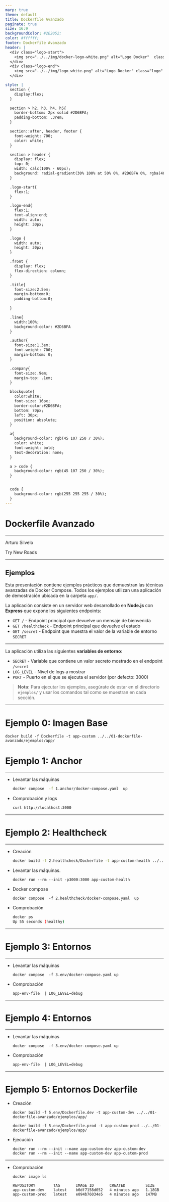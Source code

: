 ```yaml
---
marp: true
theme: default
title: Dockerfile Avanzado
paginate: true
size: 16:9
backgroundColor: #2E2052;
color: #ffffff;
footer: Dockerfile Avanzado
header: |
  <div class="logo-start">
    <img src="../../img/docker-logo-white.png" alt="Logo Docker"  class="logo"/>
  </div>
  <div class="logo-end">
    <img src="../../img/logo_white.png" alt="Logo Docker" class="logo" />
  </div>

style: |
  section {
    display:flex;
  }

  section > h2, h3, h4, h5{
    border-bottom: 2px solid #2D6BFA;
    padding-bottom: .3rem;
  }

  section::after, header, footer {
    font-weight: 700;
    color: white;
  }

  section > header {
    display: flex;
    top: 0;
    width: calc(100% - 60px);
    background: radial-gradient(30% 100% at 50% 0%, #2D6BFA 0%, rgba(46, 32, 82, 0.00) 100%);
  }

  .logo-start{
    flex:1;
  }

  .logo-end{
    flex:1;
    text-align:end;
    width: auto;
    height: 30px;
  }

  .logo {
    width: auto;
    height: 30px;
  }

  .front {
    display: flex;
    flex-direction: column;
  }

  .title{
    font-size:2.5em;
    margin-bottom:0;
    padding-bottom:0;
    
  }

  .line{
    width:100%;
    background-color: #2D6BFA
  }

  .author{
    font-size:1.3em;
    font-weight: 700;
    margin-bottom: 0;
  }

  .company{
    font-size:.9em;
    margin-top: .1em;
  }

  blockquote{
    color:white;
    font-size: 16px;
    border-color:#2D6BFA;
    bottom: 70px;
    left: 30px;
    position: absolute;
  }

  a{
    background-color: rgb(45 107 250 / 30%);
    color: white;
    font-weight: bold;
    text-decoration: none;
  }

  a > code {
    background-color: rgb(45 107 250 / 30%);
  }


  code {
    background-color: rgb(255 255 255 / 30%);
  }
---
```


  <!-- _paginate: skip -->

  <div class="front">
    <h1 class="title"> Dockerfile Avanzado </h1>
    <hr class="line"/>
    <p class="author">Arturo Silvelo</p>
    <p class="company">Try New Roads</p>
  </div>

---

## Ejemplos

Esta presentación contiene ejemplos prácticos que demuestran las técnicas avanzadas de Docker Compose. Todos los ejemplos utilizan una aplicación de demostración ubicada en la carpeta `app/`.

La aplicación consiste en un servidor web desarrollado en **Node.js** con **Express** que expone los siguientes endpoints:

- `GET /` - Endpoint principal que devuelve un mensaje de bienvenida
- `GET /healthcheck` - Endpoint principal que devuelve el estado
- `GET /secret` - Endpoint que muestra el valor de la variable de entorno `SECRET`

---

La aplicación utiliza las siguientes **variables de entorno**:

- `SECRET` - Variable que contiene un valor secreto mostrado en el endpoint `/secret`
- `LOG_LEVEL` - Nivel de logs a mostrar
- `PORT` - Puerto en el que se ejecuta el servidor (por defecto: 3000)

> **Nota:** Para ejecutar los ejemplos, asegúrate de estar en el directorio `ejemplos/` y usar los comandos tal como se muestran en cada sección.

---

# Ejemplo 0: Imagen Base

```
docker build -f Dockerfile -t app-custom ../../01-dockerfile-avanzado/ejemplos/app/
```

# Ejemplo 1: Anchor

---

- Levantar las máquinas

  ```bash
  docker compose  -f 1.anchor/docker-compose.yaml  up
  ```

- Comprobación y logs
  ```bash
  curl http://localhost:3000
  ```

---

# Ejemplo 2: Healthcheck

---

- Creación
  ```bash
  docker build -f 2.healthcheck/Dockerfile -t app-custom-health ../../01-dockerfile-avanzado/ejemplos/app/
  ```
- Levantar las máquinas.

  ```
  docker run --rm --init -p3000:3000 app-custom-health
  ```

- Docker compose

  ```
  docker compose  -f 2.healthcheck/docker-compose.yaml  up
  ```

- Comprobación
  ```bash
  docker ps
  Up 55 seconds (healthy)
  ```

---

# Ejemplo 3: Entornos

---

- Levantar las máquinas

  ```
  docker compose  -f 3.env/docker-compose.yaml up
  ```

- Comprobación
  ```
  app-env-file  | LOG_LEVEL=debug
  ```

---

# Ejemplo 4: Entornos

---

- Levantar las máquinas

  ```
  docker compose  -f 3.env/docker-compose.yaml up
  ```

- Comprobación
  ```
  app-env-file  | LOG_LEVEL=debug
  ```

---

# Ejemplo 5: Entornos Dockerfile

- Creación

  ```
  docker build -f 5.env/Dockerfile.dev -t app-custom-dev ../../01-dockerfile-avanzado/ejemplos/app/
  ```

  ```
  docker build -f 5.env/Dockerfile.prod -t app-custom-prod ../../01-dockerfile-avanzado/ejemplos/app/
  ```

- Ejecución
  ```
  docker run --rm --init --name app-custom-dev app-custom-dev
  docker run --rm --init --name app-custom-dev app-custom-prod
  ```

---

- Comprobación

  ```
  docker image ls

  REPOSITORY        TAG       IMAGE ID       CREATED         SIZE
  app-custom-dev    latest    b6df7158d052   4 minutes ago   1.18GB
  app-custom-prod   latest    e094b76034e5   4 minutes ago   147MB
  ```
